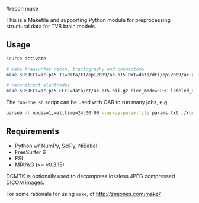 #recon make

This is a Makefile and supporting Python module for preprocessing structural data
for TVB brain models.

## Usage

```bash
source activate

# make freesurfer recon, tractography and connectome
make SUBJECT=ac-p15 T1=data/t1/epi2009/ac-p15 DWI=data/dti/epi2009/ac-p15 fs-recon resamp-anat tck conn

# reconstruct electrodes
make SUBJECT=ac-p15 ELEC=data/ct/ac-p15.nii.gz elec_mode=ELEC labeled_elec
```

The `run-one.sh` script can be used with OAR to run many jobs, e.g.
```bash
oarsub -l nodes=1,walltime=24:00:00 --array-param-file params.txt ./run-one.sh
```

## Requirements

- Python w/ NumPy, SciPy, NiBabel
- FreeSurfer 6
- FSL
- MRtrix3 (>= v0.3.15)

DCMTK is optionally used to decompress lossless JPEG compressed DICOM images.

For some rationale for using `make`, cf http://zmjones.com/make/
